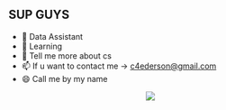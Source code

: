 ## SUP GUYS

- 🔭 Data Assistant
- 🌱 Learning
- 💬 Tell me more about cs
- 📫 If u want to contact me -> c4ederson@gmail.com
- 😄 Call me by my name


<p align="center" width="100%"><img src="https://media4.giphy.com/media/v1.Y2lkPTc5MGI3NjExdG93b2UxYnRuam9nM2xuZWdtdzQ0Y3R5bWI5N3Z6aWk2MG01NGk3ZyZlcD12MV9pbnRlcm5hbF9naWZfYnlfaWQmY3Q9Zw/6WdI8PHO1R6rTpy4ET/giphy.gif" /></p>

<!--
**edersoncaldato/edersoncaldato** is a ✨ _special_ ✨ repository because its `README.md` (this file) appears on your GitHub profile.

Here are some ideas to get you started:

-->
